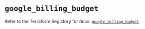 # `google_billing_budget`

Refer to the Terraform Registory for docs: [`google_billing_budget`](https://registry.terraform.io/providers/hashicorp/google/4.67.0/docs/resources/billing_budget).
